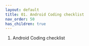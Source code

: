 ```yaml
---
layout: default
title: 01. Android Coding checklist
nav_order: 50
has_children: true
---
```


01. Android Coding checklist
